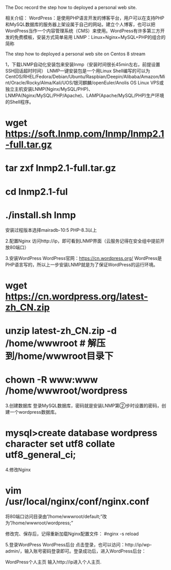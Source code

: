 The Doc record the step how to deployed a personal web site.

相关介绍：
WordPress：是使用PHP语言开发的博客平台，用户可以在支持PHP和MySQL数据库的服务器上架设属于自己的网站，建立个人博客，也可以把 WordPress当作一个内容管理系统（CMS）来使用。WordPress有许多第三方开发的免费模板，安装方式简单易用
LNMP：Linux+Nginx+MySQL+PHP的组合的简称

The step how to deployed a personal web site on Centos 8 stream

1，下载LNMP自动化安装包来安装lnmp（安装时间很长45min左右，前提设置SSH回话超时时间）
LNMP一键安装包是一个用Linux Shell编写的可以为CentOS/RHEL/Fedora/Debian/Ubuntu/Raspbian/Deepin/Alibaba/Amazon/Mint/Oracle/Rocky/Alma/Kali/UOS/银河麒麟/openEuler/Anolis OS Linux VPS或独立主机安装LNMP(Nginx/MySQL/PHP)、LNMPA(Nginx/MySQL/PHP/Apache)、LAMP(Apache/MySQL/PHP)生产环境的Shell程序。
# wget https://soft.lnmp.com/lnmp/lnmp2.1-full.tar.gz
# tar zxf lnmp2.1-full.tar.gz
# cd lnmp2.1-ful
# ./install.sh lnmp 
安装过程版本选择mairadb-10:5  PHP-8.3以上

2.配置Nginx
访问http://ip，即可看到LNMP界面（云服务记得在安全组中提前开放80端口）

3.安装WordPress
WordPress官网：https://cn.wordpress.org/
WordPress是PHP语言写的，所以上一步安装LNMP就是为了保证WordPress的运行环境。
# wget https://cn.wordpress.org/latest-zh_CN.zip
# unzip latest-zh_CN.zip -d /home/wwwroot  # 解压到/home/wwwroot目录下
# chown -R www:www /home/wwwroot/wordpress

3.创建数据库
登录MySQL数据库，密码就是安装LNMP第②步时设置的密码，创建一个wordpress数据库。
# mysql>create database wordpress character set utf8 collate utf8_general_ci;

4.修改Nginx
# vim /usr/local/nginx/conf/nginx.conf
将80端口访问目录由”/home/wwwroot/default;”改为”/home/wwwroot/wordpress;”

修改完、保存后，记得重新加载Nginx配置文件：
#nginx -s reload


5.登录WordPress
WordPress后台
点击登录，也可以访问：http://ip/wp-admin/，输入账号密码登录即可。登录成功后，进入WordPress后台：

WordPress个人主页
输入http://ip进入个人主页.

